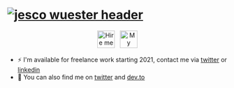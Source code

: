 # [![jesco wuester header](https://res.cloudinary.com/deirqouhr/image/upload/v1607180627/Frame_10_xxtyep.png)](https://jsco.dev)

<p align='center'>
  <a href="https://jsco.dev/contact"><img alt="Hire me" height="40" src="https://res.cloudinary.com/deirqouhr/image/upload/v1607167323/Group_19_oxf3on.png"></a>&nbsp;&nbsp;
  <a href="https://jsco.dev/blog"><img alt="My Blog" height="40" src="https://res.cloudinary.com/deirqouhr/image/upload/v1607167323/Group_20_vijkou.png"></a>
</p>

- ⚡ I'm available for freelance work starting 2021, contact me via [twitter](https://twitter.com/JescoWuester) or [linkedin](https://www.linkedin.com/in/jescowuester/)
- 🐓 You can also find me on [twitter](https://twitter.com/JescoWuester) and [dev.to](https://dev.to/jsco)
 
 

